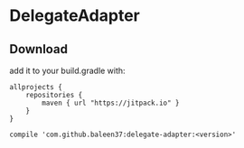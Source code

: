 # DelegateAdapter

## Download

add it to your build.gradle with:

```
allprojects {
    repositories {
        maven { url "https://jitpack.io" }
    }
}
```

```
compile 'com.github.baleen37:delegate-adapter:<version>'
```
